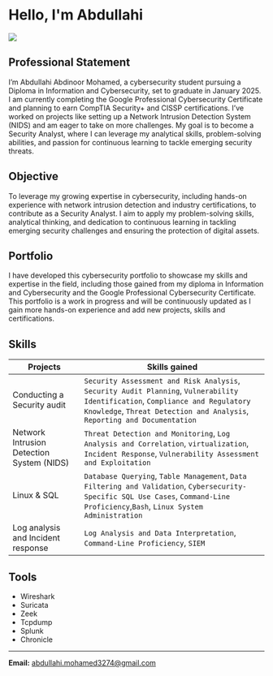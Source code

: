 # Hello, I'm Abdullahi
<a href="https://www.linkedin.com/in/abdullahi-mohamed-6bab022b6"><img src="https://img.shields.io/badge/-LinkedIn-0072b1?&style=for-the-badge&logo=linkedin&logoColor=white" /></a>


## Professional Statement 

I’m Abdullahi Abdinoor Mohamed, a cybersecurity student pursuing a Diploma in Information and Cybersecurity, set to graduate in January 2025. I am currently completing the Google Professional Cybersecurity Certificate and planning to earn CompTIA Security+ and CISSP certifications. I’ve worked on projects like setting up a Network Intrusion Detection System (NIDS) and am eager to take on more challenges. My goal is to become a Security Analyst, where I can leverage my analytical skills, problem-solving abilities, and passion for continuous learning to tackle emerging security threats.

## Objective


To leverage my growing expertise in cybersecurity, including hands-on experience with network intrusion detection and industry certifications, to contribute as a Security Analyst. I aim to apply my problem-solving skills, analytical thinking, and dedication to continuous learning in tackling emerging security challenges and ensuring the protection of digital assets.

## Portfolio 
I have developed this cybersecurity portfolio to showcase my skills and expertise in the field, including those gained from my diploma in Information and Cybersecurity and the Google Professional Cybersecurity Certificate. This portfolio is a work in progress and will be continuously updated as I gain more hands-on experience and add new projects, skills and certifications.

## Skills


| Projects                                       | Skills gained         |
|-----------------------------------------------|----------------------------|
| Conducting a  Security audit         | `Security Assessment and Risk Analysis`, `Security Audit Planning`, `Vulnerability Identification`, `Compliance and Regulatory Knowledge`, `Threat Detection and Analysis`, `Reporting and Documentation`| 
| Network Intrusion Detection System (NIDS)|   `Threat Detection and Monitoring`, `Log Analysis and Correlation`, `virtualization`, `Incident Response`, `Vulnerability Assessment and Exploitation` | 
| Linux & SQL | `Database Querying`, `Table Management`, `Data Filtering and Validation`, `Cybersecurity-Specific SQL Use Cases`, `Command-Line Proficiency`,`Bash`, `Linux System Administration`| 
| Log analysis and Incident response | `Log Analysis and Data Interpretation`, `Command-Line Proficiency`, `SIEM`|


## Tools
- Wireshark
- Suricata
- Zeek
- Tcpdump
- Splunk
- Chronicle

---
 **Email:** [abdullahi.mohamed3274@gmail.com](mailto:abdullahi.mohamed3274@gmail.com)  
